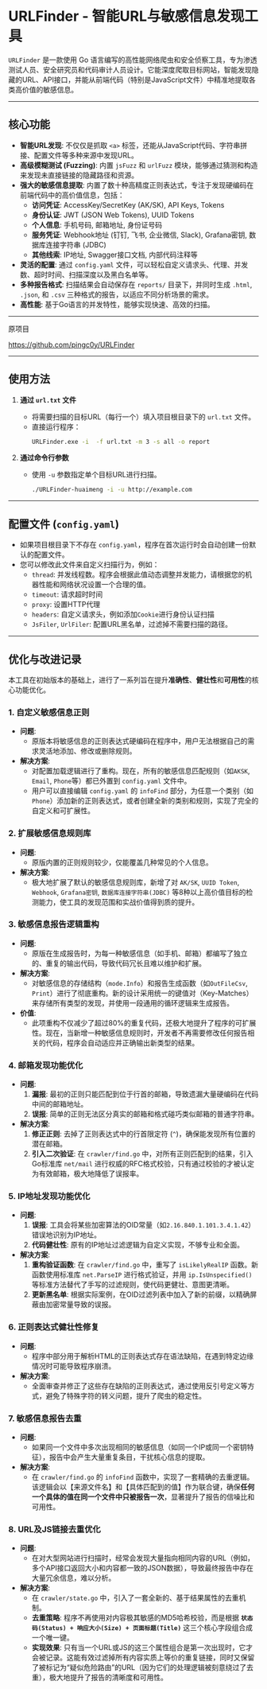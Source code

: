 # URLFinder - 智能URL与敏感信息发现工具

`URLFinder` 是一款使用 Go 语言编写的高性能网络爬虫和安全侦察工具，专为渗透测试人员、安全研究员和代码审计人员设计。它能深度爬取目标网站，智能发现隐藏的URL、API接口，并能从前端代码（特别是JavaScript文件）中精准地提取各类高价值的敏感信息。

---

## 核心功能

- **智能URL发现**: 不仅仅是抓取 `<a>` 标签，还能从JavaScript代码、字符串拼接、配置文件等多种来源中发现URL。
- **高级模糊测试 (Fuzzing)**: 内置 `jsFuzz` 和 `urlFuzz` 模块，能够通过猜测和构造来发现未直接链接的隐藏路径和资源。
- **强大的敏感信息提取**: 内置了数十种高精度正则表达式，专注于发现硬编码在前端代码中的高价值信息，包括：
  - **访问凭证**: AccessKey/SecretKey (AK/SK), API Keys, Tokens
  - **身份认证**: JWT (JSON Web Tokens), UUID Tokens
  - **个人信息**: 手机号码, 邮箱地址, 身份证号码
  - **服务凭证**: Webhook地址 (钉钉, 飞书, 企业微信, Slack), Grafana密钥, 数据库连接字符串 (JDBC)
  - **其他线索**: IP地址, Swagger接口文档, 内部代码注释等
- **灵活的配置**: 通过 `config.yaml` 文件，可以轻松自定义请求头、代理、并发数、超时时间、扫描深度以及黑白名单等。
- **多种报告格式**: 扫描结果会自动保存在 `reports/` 目录下，并同时生成 `.html`, `.json`, 和 `.csv` 三种格式的报告，以适应不同分析场景的需求。
- **高性能**: 基于Go语言的并发特性，能够实现快速、高效的扫描。

---

原项目

https://github.com/pingc0y/URLFinder

---

## 使用方法

1.  **通过 `url.txt` 文件**
    - 将需要扫描的目标URL（每行一个）填入项目根目录下的 `url.txt` 文件。
    - 直接运行程序：
      ```bash
      URLFinder.exe -i  -f url.txt -m 3 -s all -o report 
      ```

2.  **通过命令行参数**
    - 使用 `-u` 参数指定单个目标URL进行扫描。
      ```bash
      ./URLFinder-huaimeng -i -u http://example.com
      ```

---

## 配置文件 (`config.yaml`)

- 如果项目根目录下不存在 `config.yaml`，程序在首次运行时会自动创建一份默认的配置文件。
- 您可以修改此文件来自定义扫描行为，例如：
  - `thread`: 并发线程数。程序会根据此值动态调整并发能力，请根据您的机器性能和网络状况设置一个合理的值。
  - `timeout`: 请求超时时间
  - `proxy`: 设置HTTP代理
  - `headers`: 自定义请求头，例如添加`Cookie`进行身份认证扫描
  - `JsFiler`, `UrlFiler`: 配置URL黑名单，过滤掉不需要扫描的路径。

---

## 优化与改进记录

本工具在初始版本的基础上，进行了一系列旨在提升**准确性**、**健壮性**和**可用性**的核心功能优化。

### 1. 自定义敏感信息正则
- **问题**:
  - 原版本将敏感信息的正则表达式硬编码在程序中，用户无法根据自己的需求灵活地添加、修改或删除规则。
- **解决方案**:
  - 对配置加载逻辑进行了重构。现在，所有的敏感信息匹配规则（如`AKSK`, `Email`, `Phone`等）都已外置到 `config.yaml` 文件中。
  - 用户可以直接编辑 `config.yaml` 的 `infoFind` 部分，为任意一个类别（如`Phone`）添加新的正则表达式，或者创建全新的类别和规则，实现了完全的自定义和可扩展性。

### 2. 扩展敏感信息规则库
- **问题**:
  - 原版内置的正则规则较少，仅能覆盖几种常见的个人信息。
- **解决方案**:
  - 极大地扩展了默认的敏感信息规则库，新增了对 `AK/SK`, `UUID Token`, `Webhook`, `Grafana密钥`, `数据库连接字符串(JDBC)` 等8种以上高价值目标的检测能力，使工具的发现范围和实战价值得到质的提升。

### 3. 敏感信息报告逻辑重构
- **问题**:
  - 原版在生成报告时，为每一种敏感信息（如手机、邮箱）都编写了独立的、重复的输出代码，导致代码冗长且难以维护和扩展。
- **解决方案**:
  - 对敏感信息的存储结构（`mode.Info`）和报告生成函数（如`OutFileCsv`, `Print`）进行了彻底重构。新的设计采用统一的键值对（Key-Matches）来存储所有类型的发现，并使用一段通用的循环逻辑来生成报告。
- **价值**:
  - 此项重构不仅减少了超过80%的重复代码，还极大地提升了程序的可扩展性。现在，当新增一种敏感信息规则时，开发者不再需要修改任何报告相关的代码，程序会自动适应并正确输出新类型的结果。

### 4. 邮箱发现功能优化
- **问题**:
  1.  **漏报**: 最初的正则只能匹配到位于行首的邮箱，导致遗漏大量硬编码在代码中间的邮箱地址。
  2.  **误报**: 简单的正则无法区分真实的邮箱和格式碰巧类似邮箱的普通字符串。
- **解决方案**:
  1.  **修正正则**: 去掉了正则表达式中的行首限定符 (`^`)，确保能发现所有位置的潜在邮箱。
  2.  **引入二次验证**: 在 `crawler/find.go` 中，对所有正则匹配到的结果，引入Go标准库 `net/mail` 进行权威的RFC格式校验，只有通过校验的才被认定为有效邮箱，极大地降低了误报率。

### 5. IP地址发现功能优化
- **问题**:
  1.  **误报**: 工具会将某些加密算法的OID常量（如`2.16.840.1.101.3.4.1.42`）错误地识别为IP地址。
  2.  **代码健壮性**: 原有的IP地址过滤逻辑为自定义实现，不够专业和全面。
- **解决方案**:
  1.  **重构验证函数**: 在 `crawler/find.go` 中，重写了 `isLikelyRealIP` 函数。新函数使用标准库 `net.ParseIP` 进行格式验证，并用 `ip.IsUnspecified()` 等标准方法替代了手写的过滤规则，使代码更健壮、意图更清晰。
  2.  **更新黑名单**: 根据实际案例，在OID过滤列表中加入了新的前缀，以精确屏蔽由加密常量导致的误报。

### 6. 正则表达式健壮性修复
- **问题**:
  - 程序中部分用于解析HTML的正则表达式存在语法缺陷，在遇到特定边缘情况时可能导致程序崩溃。
- **解决方案**:
  - 全面审查并修正了这些存在缺陷的正则表达式，通过使用反引号定义等方式，避免了特殊字符的转义问题，提升了爬虫的稳定性。

### 7. 敏感信息报告去重
- **问题**:
  - 如果同一个文件中多次出现相同的敏感信息（如同一个IP或同一个密钥特征），报告中会产生大量重复条目，干扰核心信息的提取。
- **解决方案**:
  - 在 `crawler/find.go` 的 `infoFind` 函数中，实现了一套精确的去重逻辑。该逻辑会以【来源文件名】和【具体匹配到的值】作为联合键，确保**任何一个具体的值在同一个文件中只被报告一次**，显著提升了报告的信噪比和可用性。

### 8. URL及JS链接去重优化
- **问题**:
  - 在对大型网站进行扫描时，经常会发现大量指向相同内容的URL（例如，多个API接口返回大小和内容都一致的JSON数据），导致最终报告中存在大量冗余信息，难以分析。
- **解决方案**:
  - 在 `crawler/state.go` 中，引入了一套全新的、基于结果属性的去重机制。
  - **去重策略**: 程序不再使用对内容极其敏感的MD5哈希校验，而是根据 **`状态码(Status) + 响应大小(Size) + 页面标题(Title)`** 这三个核心字段组合成一个唯一键。
  - **实现效果**: 只有当一个URL或JS的这三个属性组合是第一次出现时，它才会被记录。这能有效过滤掉所有内容实质上等价的重复链接，同时又保留了被标记为“疑似危险路由”的URL（因为它们的处理逻辑被刻意绕过了去重），极大地提升了报告的清晰度和可用性。

